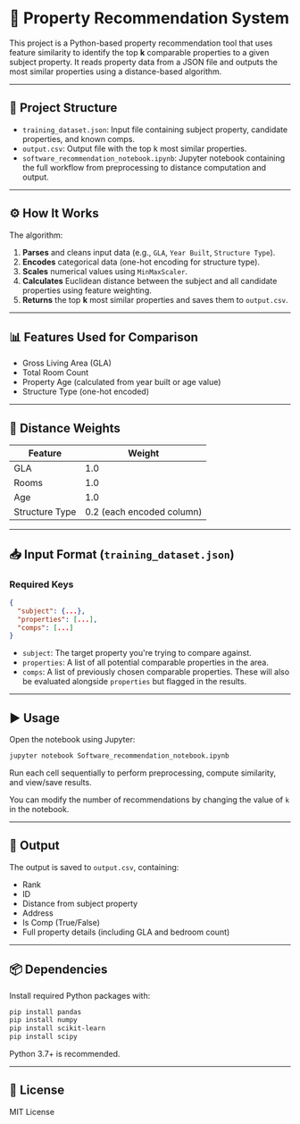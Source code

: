 # 🏡 Property Recommendation System

This project is a Python-based property recommendation tool that uses feature similarity to identify the top **k** comparable properties to a given subject property. It reads property data from a JSON file and outputs the most similar properties using a distance-based algorithm.

---

## 📂 Project Structure

- `training_dataset.json`: Input file containing subject property, candidate properties, and known comps.
- `output.csv`: Output file with the top k most similar properties.
- `software_recommendation_notebook.ipynb`: Jupyter notebook containing the full workflow from preprocessing to distance computation and output.

---

## ⚙️ How It Works

The algorithm:
1. **Parses** and cleans input data (e.g., `GLA`, `Year Built`, `Structure Type`).
2. **Encodes** categorical data (one-hot encoding for structure type).
3. **Scales** numerical values using `MinMaxScaler`.
4. **Calculates** Euclidean distance between the subject and all candidate properties using feature weighting.
5. **Returns** the top **k** most similar properties and saves them to `output.csv`.

---

## 📊 Features Used for Comparison

- Gross Living Area (GLA)
- Total Room Count
- Property Age (calculated from year built or age value)
- Structure Type (one-hot encoded)

---

## 🧮 Distance Weights

| Feature         | Weight |
|----------------|--------|
| GLA            | 1.0    |
| Rooms          | 1.0    |
| Age            | 1.0    |
| Structure Type | 0.2 (each encoded column) |

---

## 📥 Input Format (`training_dataset.json`)

### Required Keys

```json
{
  "subject": {...},
  "properties": [...],
  "comps": [...]
}
```

- `subject`: The target property you're trying to compare against.
- `properties`: A list of all potential comparable properties in the area.
- `comps`: A list of previously chosen comparable properties. These will also be evaluated alongside `properties` but flagged in the results.

---

## ▶️ Usage

Open the notebook using Jupyter:

```bash
jupyter notebook Software_recommendation_notebook.ipynb
```

Run each cell sequentially to perform preprocessing, compute similarity, and view/save results.

You can modify the number of recommendations by changing the value of `k` in the notebook.

---

## 💾 Output

The output is saved to `output.csv`, containing:

- Rank
- ID
- Distance from subject property
- Address
- Is Comp (True/False)
- Full property details (including GLA and bedroom count)

---

## 📦 Dependencies

Install required Python packages with:

```bash
pip install pandas
pip install numpy
pip install scikit-learn
pip install scipy
```

Python 3.7+ is recommended.

---

## 📘 License

MIT License
